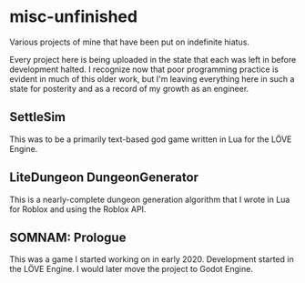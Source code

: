 # misc-unfinished
Various projects of mine that have been put on indefinite hiatus.

Every project here is being uploaded in the state that each was left in before development halted. I recognize now that poor programming practice is evident in much of this older work, but I'm leaving everything here in such a state for posterity and as a record of my growth as an engineer.

## SettleSim
This was to be a primarily text-based god game written in Lua for the LÖVE Engine.

## LiteDungeon DungeonGenerator
This is a nearly-complete dungeon generation algorithm that I wrote in Lua for Roblox and using the Roblox API.

## SOMNAM: Prologue
This was a game I started working on in early 2020. Development started in the LÖVE Engine. I would later move the project to Godot Engine.
